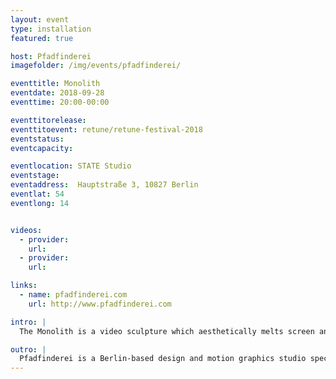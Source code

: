 ```yaml
---
layout: event
type: installation
featured: true

host: Pfadfinderei
imagefolder: /img/events/pfadfinderei/

eventtitle: Monolith
eventdate: 2018-09-28
eventtime: 20:00-00:00

eventtitorelease:
eventtitoevent: retune/retune-festival-2018
eventstatus:
eventcapacity:

eventlocation: STATE Studio
eventstage:
eventaddress:  Hauptstraße 3, 10827 Berlin
eventlat: 54
eventlong: 14


videos:
  - provider:
    url:
  - provider:
    url:

links:
  - name: pfadfinderei.com
    url: http://www.pfadfinderei.com

intro: |
  The Monolith is a video sculpture which aesthetically melts screen and content. In a play between natural beauty and technical disruption, images of classical busts transform cyclically into abstract gradients and turn again into perceptible images.

outro: |
  Pfadfinderei is a Berlin-based design and motion graphics studio specializing in creative services for stage entertainment, large-format media installations, tradeshows and events. Founded 1998 in Berlin, Pfadfinderei started as a design studio focused on print, fonts and logos designs. In 2000 the studio added motion content, live video performances, audio visual cooperations and room- and video installations to its repertoire. A reductionist approach to creativity are hallmark and signature style of Pfadfinderei.
---
```

